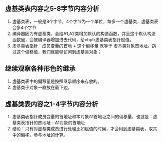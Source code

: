## 虚基类表内容之5-8字节内容分析
1. 虚基类表，一般是8个字节，4个字节为一个单位，每多一个虚基类，虚基类表会多4个字节
2. 编译器因为有虚基类，会给A1,A2类增加默认的构造函数，并且这个默认构造函数里，会被编译器增加进去代码，给vbptr虚基类表指针赋值。
3. 虚基类表指针：成员变量的首地 + 这个偏移量 就等于 虚基类对象首地址。跳过这个偏移值，我们就能够访问到虚基类对象；

## 继续观察各种形色的继承
1. 虚基类表中的偏移量是按照继承顺序来存放的。
2. 虚基类子对象一直放在最下边。

## 虚基类表内容之1-4字节内容分析
1. 虚基类表指针成员变量的首地址和本对象A1首地址之间的偏移量，也就是：虚基类表指针的首地址 - A1对象的首地址
2. 结论：只有对虚基类成员进行处理比如赋值的时候，才会用到虚基类表，取其中的偏移，参与地址的计算。
